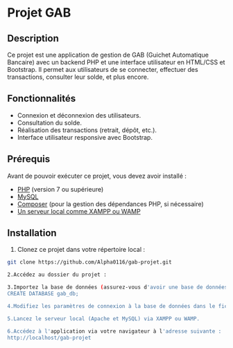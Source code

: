 # Projet GAB

## Description

Ce projet est une application de gestion de GAB (Guichet Automatique Bancaire) avec un backend PHP et une interface utilisateur en HTML/CSS et Bootstrap. Il permet aux utilisateurs de se connecter, effectuer des transactions, consulter leur solde, et plus encore.

## Fonctionnalités

- Connexion et déconnexion des utilisateurs.
- Consultation du solde.
- Réalisation des transactions (retrait, dépôt, etc.).
- Interface utilisateur responsive avec Bootstrap.

## Prérequis

Avant de pouvoir exécuter ce projet, vous devez avoir installé :

- [PHP](https://www.php.net/) (version 7 ou supérieure)
- [MySQL](https://www.mysql.com/)
- [Composer](https://getcomposer.org/) (pour la gestion des dépendances PHP, si nécessaire)
- [Un serveur local comme XAMPP ou WAMP](https://www.apachefriends.org/index.html)

## Installation

1. Clonez ce projet dans votre répertoire local :

```bash
git clone https://github.com/Alpha0116/gab-projet.git

2.Accédez au dossier du projet :

3.Importez la base de données (assurez-vous d'avoir une base de données MySQL prête) :
CREATE DATABASE gab_db;

4.Modifiez les paramètres de connexion à la base de données dans le fichier config.php.

5.Lancez le serveur local (Apache et MySQL) via XAMPP ou WAMP.

6.Accédez à l'application via votre navigateur à l'adresse suivante :
http://localhost/gab-projet
